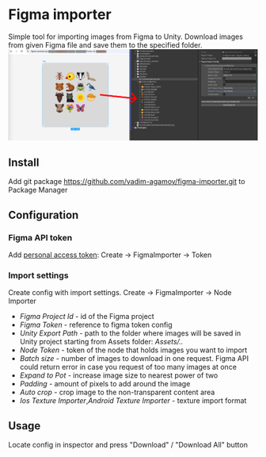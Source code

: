 # Figma importer
Simple tool for importing images from Figma to Unity. Download images from given Figma file and save them to the specified folder.
![figma-importer](figma_importer.png)
## Install
Add git package https://github.com/vadim-agamov/figma-importer.git to Package Manager
## Configuration
### Figma API token
Add [personal access token](https://help.figma.com/hc/en-us/articles/8085703771159-Manage-personal-access-tokens): Create -> FigmaImporter -> Token
### Import settings
Create config with import settings.  Create -> FigmaImporter -> Node Importer
- *Figma Project Id* - id of the Figma project
- *Figma Token* - reference to figma token config
- *Unity Export Path* - path to the folder where images will be saved in Unity project starting from Assets folder: _Assets/.._
- *Node Token* - token of the node that holds images you want to import
- *Batch size* - number of images to download in one request. Figma API could return error in case you request of too many images at once
- *Expand to Pot* - increase image size to nearest power of two
- *Padding* - amount of pixels to add around the image
- *Auto crop* - crop image to the non-transparent content area
- *Ios Texture Importer*,*Android Texture Importer* - texture import format
## Usage
Locate config in inspector and press "Download" / "Download All" button